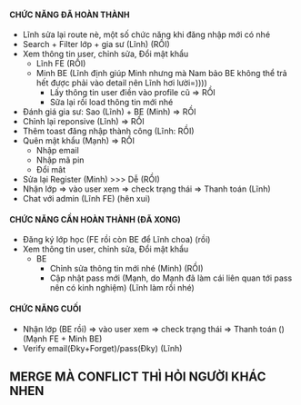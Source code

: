 #### CHỨC NĂNG ĐÃ HOÀN THÀNH
- Lĩnh sửa lại route nè, một số chức năng khi đăng nhập mới có nhé
- Search + Filter lớp + gia sư (Lĩnh) (RỒI)
- Xem thông tin user, chỉnh sửa, Đổi mật khẩu
  + Lĩnh FE (RỒI)
  + Minh BE (Lĩnh định giúp Minh nhưng mà Nam bảo BE không thể trả hết được phải vào detail nên Lĩnh hơi lười=))))
    + Lấy thông tin user điền vào profile cũ => RỒI
    + Sữa lại rồi load thông tin mới nhé
- Đánh giá gia sư: Sao (Lĩnh) + BE (Minh)  => RỒI
- Chỉnh lại reponsive (Lĩnh) => RỒI
- Thêm toast đăng nhập thành công (Lĩnh: RỒI)
- Quên mật khẩu (Mạnh) => RỒI
  + Nhập email
  + Nhập mã pin
  + Đổi mât
- Sửa lại Register (Minh) >>> Dễ (RỒI)
- Nhận lớp => vào user xem => check trạng thái => Thanh toán (Lĩnh)
- Chat với admin (Lĩnh FE) (hên xui)
#### CHỨC NĂNG CẦN HOÀN THÀNH (ĐÃ XONG)
- Đăng ký lớp học (FE rồi còn BE để Lĩnh choa) (rồi)
- Xem thông tin user, chỉnh sửa, Đổi mật khẩu
  + BE
    + Chỉnh sửa thông tin mới nhé (Minh) (RỒI)
    + Cập nhật pass mới (Mạnh, do Mạnh đã làm cái liên quan tới pass nên có kinh nghiệm) (Lĩnh làm rồi nhé)
#### CHỨC NĂNG CUỐI
- Nhận lớp (BE rồi) => vào user xem => check trạng thái => Thanh toán () (Mạnh FE + Minh BE)
- Verify email(Đky+Forget)/pass(Đky) (Lĩnh)
## MERGE MÀ CONFLICT THÌ HỎI NGƯỜI KHÁC NHEN
